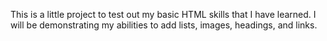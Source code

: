 This is a little project to test out my basic HTML skills that I have learned.
I will be demonstrating my abilities to add lists, images, headings, and links.
